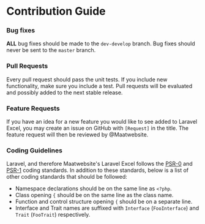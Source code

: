 # Contribution Guide

### Bug fixes

**ALL** bug fixes should be made to the `dev-develop` branch. Bug fixes should never be sent to the `master` branch.

### Pull Requests

Every pull request should pass the unit tests. If you include new functionality, make sure you include a test. Pull requests will be evaluated and possibly added to the next stable release.

### Feature Requests

If you have an idea for a new feature you would like to see added to Laravel Excel, you may create an issue on GitHub with `[Request]` in the title. The feature request will then be reviewed by @Maatwebsite.

### Coding Guidelines

Laravel, and therefore Maatwebsite's Laravel Excel follows the [PSR-0](https://github.com/php-fig/fig-standards/blob/master/accepted/PSR-0.md) and [PSR-1](https://github.com/php-fig/fig-standards/blob/master/accepted/PSR-1-basic-coding-standard.md) coding standards. In addition to these standards, below is a list of other coding standards that should be followed:

- Namespace declarations should be on the same line as `<?php`.
- Class opening `{` should be on the same line as the class name.
- Function and control structure opening `{` should be on a separate line.
- Interface and Trait names are suffixed with `Interface` (`FooInterface`) and `Trait` (`FooTrait`) respectively.

